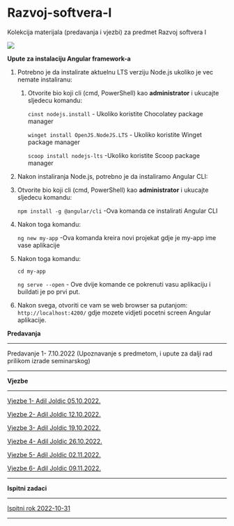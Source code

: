 # Razvoj-softvera-I
Kolekcija materijala (predavanja i vjezbi) za predmet Razvoj softvera I

![](https://komarev.com/ghpvc/?username=Razvoj-softvera-I&label=Broj+posjeta:)

**Upute za instalaciju Angular framework-a**



1. Potrebno je da instalirate aktuelnu LTS verziju Node.js ukoliko je vec nemate instaliranu:

   1. Otvorite bio koji cli (cmd, PowerShell) kao **administrator** i ukucajte sljedecu komandu: 

      <code>cinst nodejs.install</code>  - Ukoliko koristite Chocolatey package manager

      <code>winget install OpenJS.NodeJS.LTS</code> - Ukoliko koristite Winget package manager

      <code>scoop install nodejs-lts</code>  -Ukoliko koristite Scoop package manager

2.  Nakon instaliranja Node.js, potrebno je da instaliramo Angular CLI:

   1. Otvorite bio koji cli (cmd, PowerShell) kao **administrator** i ukucajte sljedecu komandu: 

      <code>npm install -g @angular/cli</code>  -Ova komanda ce instalirati Angular CLI

   2. Nakon toga komandu:

      <code>ng new my-app</code>  -Ova komanda kreira novi projekat gdje je my-app ime vase aplikacije

   3. Nakon toga komandu:

      <code>cd my-app</code>

      <code>ng serve --open</code>  - Ove dvije komande ce pokrenuti vasu aplikaciju i buildati je po prvi put.

3. Nakon svega, otvoriti ce vam se web browser sa putanjom: <code>http://localhost:4200/</code> gdje mozete vidjeti pocetni screen  Angular aplikacije.

    





**Predavanja**

<hr>

Predavanje 1- 7.10.2022 (Upoznavanje s predmetom, i upute za dalji rad prilikom izrade seminarskog)



<hr>

**Vjezbe**

<hr>



[Vjezbe 1- Adil Joldic 05.10.2022.](https://github.com/Infinity-Vault/Razvoj-softvera-I/tree/main/Vjezbe/wrd%20ispit%202022%2009%2024%20-%20modifikovan%20za%20RS1)

[Vjezbe 2- Adil Joldic 12.10.2022.](https://github.com/Infinity-Vault/Razvoj-softvera-I/tree/main/Vjezbe/FIT_Api_Example)

[Vjezbe 3- Adil Joldic 19.10.2022.](https://github.com/Infinity-Vault/Razvoj-softvera-I/raw/main/Vjezbe/Vjezbe%2003.docx)

[Vjezbe 4- Adil Joldic 26.10.2022.](https://github.com/Infinity-Vault/Razvoj-softvera-I/raw/main/Vjezbe/Vjezbe_4)

[Vjezbe 5- Adil Joldic 02.11.2022.](https://github.com/Infinity-Vault/Razvoj-softvera-I/raw/main/Vjezbe/Vjezbe_5)

[Vjezbe 6- Adil Joldic 09.11.2022.](https://github.com/Infinity-Vault/Razvoj-softvera-I/raw/main/Vjezbe/Vjezbe_6)


<hr>


**Ispitni zadaci**




<hr>

[Ispitni rok 2022-10-31](https://github.com/Infinity-Vault/Razvoj-softvera-I/tree/main/Ispitni%20zadaci/2022-10-31)

<hr>


